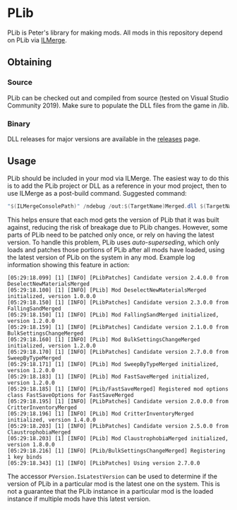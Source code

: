 # PLib

PLib is Peter's library for making mods. All mods in this repository depend on PLib via [ILMerge](https://github.com/dotnet/ILMerge).

## Obtaining

### Source

PLib can be checked out and compiled from source (tested on Visual Studio Community 2019). Make sure to populate the DLL files from the game in /lib.

### Binary

DLL releases for major versions are available in the [releases](https://github.com/peterhaneve/ONIMods/releases) page.

## Usage

PLib should be included in your mod via ILMerge.
The easiest way to do this is to add the PLib project or DLL as a reference in your mod project, then to use ILMerge as a post-build command.
Suggested command:
```powershell
"$(ILMergeConsolePath)" /ndebug /out:$(TargetName)Merged.dll $(TargetName).dll PLib.dll /targetplatform:v2,C:/Windows/Microsoft.NET/Framework64/v2.0.50727
```

This helps ensure that each mod gets the version of PLib that it was built against, reducing the risk of breakage due to PLib changes.
However, some parts of PLib need to be patched only once, or rely on having the latest version.
To handle this problem, PLib uses *auto-superseding*, which only loads and patches those portions of PLib after all mods have loaded, using the latest version of PLib on the system in any mod.
Example log information showing this feature in action:
```
[05:29:18.099] [1] [INFO] [PLibPatches] Candidate version 2.4.0.0 from DeselectNewMaterialsMerged
[05:29:18.100] [1] [INFO] [PLib] Mod DeselectNewMaterialsMerged initialized, version 1.0.0.0
[05:29:18.150] [1] [INFO] [PLibPatches] Candidate version 2.3.0.0 from FallingSandMerged
[05:29:18.150] [1] [INFO] [PLib] Mod FallingSandMerged initialized, version 1.2.0.0
[05:29:18.159] [1] [INFO] [PLibPatches] Candidate version 2.1.0.0 from BulkSettingsChangeMerged
[05:29:18.160] [1] [INFO] [PLib] Mod BulkSettingsChangeMerged initialized, version 1.2.0.0
[05:29:18.170] [1] [INFO] [PLibPatches] Candidate version 2.7.0.0 from SweepByTypeMerged
[05:29:18.171] [1] [INFO] [PLib] Mod SweepByTypeMerged initialized, version 1.2.0.0
[05:29:18.183] [1] [INFO] [PLib] Mod FastSaveMerged initialized, version 1.2.0.0
[05:29:18.185] [1] [INFO] [PLib/FastSaveMerged] Registered mod options class FastSaveOptions for FastSaveMerged
[05:29:18.195] [1] [INFO] [PLibPatches] Candidate version 2.0.0.0 from CritterInventoryMerged
[05:29:18.196] [1] [INFO] [PLib] Mod CritterInventoryMerged initialized, version 1.4.0.0
[05:29:18.203] [1] [INFO] [PLibPatches] Candidate version 2.5.0.0 from ClaustrophobiaMerged
[05:29:18.203] [1] [INFO] [PLib] Mod ClaustrophobiaMerged initialized, version 1.8.0.0
[05:29:18.216] [1] [INFO] [PLib/BulkSettingsChangeMerged] Registering 1 key binds
[05:29:18.343] [1] [INFO] [PLibPatches] Using version 2.7.0.0
```

The accessor `PVersion.IsLatestVersion` can be used to determine if the version of PLib in a particular mod is the latest one on the system.
This is not a guarantee that the PLib instance in a particular mod is the loaded instance if multiple mods have this latest version.
